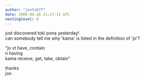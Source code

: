 ```yaml
---
author: "jontib77"
date: 2008-04-28 21:27:11 UTC
nestinglevel: 0
---
```

just discovered toki pona yesterday!  
can somebody tell me why 'kama' is listed in the definition of 'jo'?  
  
"jo vt have, contain  
n having  
kama receive, get, take, obtain"  
  
thanks  
jon